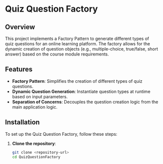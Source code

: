 # Quiz Question Factory

## Overview

This project implements a Factory Pattern to generate different types of quiz questions for an online learning platform. The factory allows for the dynamic creation of question objects (e.g., multiple-choice, true/false, short answer) based on the course module requirements.

## Features

- **Factory Pattern**: Simplifies the creation of different types of quiz questions.
- **Dynamic Question Generation**: Instantiate question types at runtime based on input parameters.
- **Separation of Concerns**: Decouples the question creation logic from the main application logic.

## Installation

To set up the Quiz Question Factory, follow these steps:

1. **Clone the repository**:
   ```bash
   git clone <repository-url>
   cd QuizQuestionFactory

